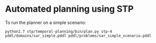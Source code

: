 # Automated planning using STP

To run the planner on a simple scenario:
```
python2.7 stp/temporal-planning/bin/plan.py stp-4 pddl/domains/sar_simple.pddl pddl/problems/sar_simple_scenario.pddl
```
